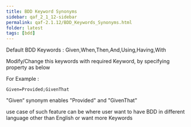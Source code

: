 ```yaml
---
title: BDD Keyword Synonyms
sidebar: qaf_2_1_12-sidebar
permalink: qaf-2.1.12/BDD_Keywords_Synonyms.html
folder: latest
tags: [bdd]
---
```


Default BDD Keywords : Given,When,Then,And,Using,Having,With

Modify/Change this keywords with required Keyword, by specifying property as below

For Example :

``` 
Given=Provided;GivenThat
```

"Given“ synonym enables "Provided" and "GivenThat"

use case of such feature can be where user want to have BDD in different language other than English or want more Keywords
